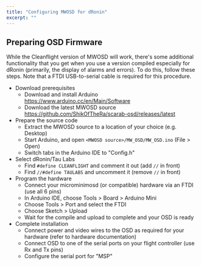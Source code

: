 ```yaml
---
title: "Configuring MWOSD for dRonin"
excerpt: ""
---
```

## Preparing OSD Firmware

While the Cleanflight version of MWOSD will work, there's some additional functionality that you get when you use a version compiled especially for dRonin (primarily, the display of alarms and errors).  To do this, follow these steps.  Note that a FTDI USB-to-serial cable is required for this procedure.

* Download prerequisites
  * Download and install Arduino https://www.arduino.cc/en/Main/Software
  * Download the latest MWOSD source https://github.com/ShikOfTheRa/scarab-osd/releases/latest
* Prepare the source code
  * Extract the MWOSD source to a location of your choice (e.g. Desktop)
  * Start Arduino, and open `<MWOSD source>/MW_OSD/MW_OSD.ino` (File > Open)
  * Switch tabs in the Arduino IDE to "Config.h"
* Select dRonin/Tau Labs
  * Find `#define CLEANFLIGHT` and comment it out (add `//` in front)
  * Find `//#define TAULABS` and uncomment it (remove `//` in front)
* Program the hardware
  * Connect your microminimosd (or compatible) hardware via an FTDI (use all 6 pins)
  * In Arduino IDE, choose Tools > Board > Arduino Mini
  * Choose Tools > Port and select the FTDI
  * Choose Sketch > Upload
  * Wait for the compile and upload to complete and your OSD is ready
* Complete installation
  * Connect power and video wires to the OSD as required for your hardware (refer to hardware documentation)
  * Connect OSD to one of the serial ports on your flight controller (use Rx and Tx pins)
  * Configure the serial port for "MSP"
